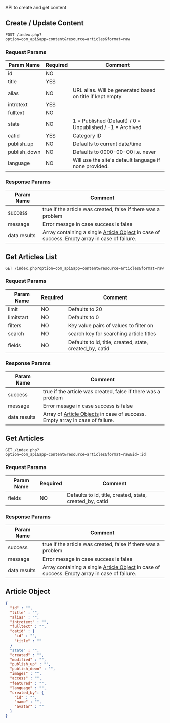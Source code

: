 API to create and get content

## Create / Update Content

```http
POST /index.php?option=com_api&app=content&resource=articles&format=raw
```

### Request Params

| Param Name | Required | Comment |
| ---------- | -------- | ------- |
| id         | NO       |        | 
| title      | YES      |         |
| alias      | NO      | URL alias. Will be generated based on title if kept empty |
| introtext    | YES      |         |
| fulltext     | NO      |         |
| state    | NO      | 1 = Published (Default) / 0 = Unpublished / -1 = Archived |
| catid      | YES      |  Category ID |
| publish_up      | NO      | Defaults to current date/time |
| publish_down | NO | Defaults to 0000-00-00 i.e. never |
| language | NO | Will use the site's default language if none provided. |


### Response Params

| Param Name | Comment |
| ---------- | ------- |
| success | true if the article was created, false if there was a problem |
| message | Error mesage in case success is false |
| data.results | Array containing a single [Article Object](#article-object) in case of success. Empty array in case of failure. |

## Get Articles List
```http
GET /index.php?option=com_api&app=content&resource=articles&format=raw
```
### Request Params

| Param Name | Required | Comment |
| ---------- | -------- | ------- |
| limit         | NO       | Defaults to 20        | 
| limitstart      | NO      | Defaults to 0        |
| filters | NO | Key value pairs of values to filter on |
| search | NO | search key for searching article titles |
| fields         | NO       | Defaults to id, title, created, state, created_by, catid | 


### Response Params

| Param Name | Comment |
| ---------- | ------- |
| success | true if the article was created, false if there was a problem |
| message | Error mesage in case success is false |
| data.results | Array of [Article Objects](#article-object) in case of success. Empty array in case of failure. |


## Get Articles
```http
GET /index.php?option=com_api&app=content&resource=articles&format=raw&id=:id
```

### Request Params

| Param Name | Required | Comment |
| ---------- | -------- | ------- |
| fields         | NO       | Defaults to id, title, created, state, created_by, catid | 


### Response Params

| Param Name | Comment |
| ---------- | ------- |
| success | true if the article was created, false if there was a problem |
| message | Error mesage in case success is false |
| data.results | Array containing a single [Article Object](#article-object) in case of success. Empty array in case of failure. |


## Article Object
```json
{
  "id" : "",
  "title" : "",
  "alias" : "",
  "introtext" : "",
  "fulltext" : "",
  "catid" : {
    "id" : "",
    "title" : ""
  }
  "state" : "",
  "created" : "",
  "modified" : "",
  "publish_up" : "",
  "publish_down" : "",
  "images" : "",
  "access" : "",
  "featured" : "",
  "language" : "",
  "created_by": {
    "id" : "",
    "name" : "",
    "avatar" : ""
  }
}
```